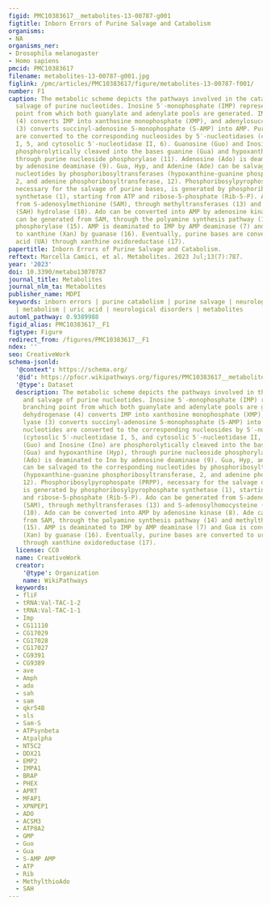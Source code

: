 ```yaml
---
figid: PMC10383617__metabolites-13-00787-g001
figtitle: Inborn Errors of Purine Salvage and Catabolism
organisms:
- NA
organisms_ner:
- Drosophila melanogaster
- Homo sapiens
pmcid: PMC10383617
filename: metabolites-13-00787-g001.jpg
figlink: /pmc/articles/PMC10383617/figure/metabolites-13-00787-f001/
number: F1
caption: The metabolic scheme depicts the pathways involved in the catabolism and
  salvage of purine nucleotides. Inosine 5′-monophosphate (IMP) represents the branching
  point from which both guanylate and adenylate pools are generated. IMP dehydrogenase
  (4) converts IMP into xanthosine monophosphate (XMP), and adenylosuccinate lyase
  (3) converts succinyl-adenosine 5-monophosphate (S-AMP) into AMP. Purine nucleotides
  are converted to the corresponding nucleosides by 5′-nucleotidases (cytosolic 5′-nucleotidase
  I, 5, and cytosolic 5′-nucleotidase II, 6). Guanosine (Guo) and Inosine (Ino) are
  phosphorolytically cleaved into the bases guanine (Gua) and hypoxanthine (Hyp),
  through purine nucleoside phosphorylase (11). Adenosine (Ado) is deaminated to Ino
  by adenosine deaminase (9). Gua, Hyp, and Adenine (Ade) can be salvaged to the corresponding
  nucleotides by phosphoribosyltransferases (hypoxanthine-guanine phosphoribosyltransferase,
  2, and adenine phosphoribosyltransferase, 12). Phosphoribosylpyrophospate (PRPP),
  necessary for the salvage of purine bases, is generated by phosphoribosylpyrophosphate
  synthetase (1), starting from ATP and ribose-5-phosphate (Rib-5-P). Ado can be generated
  from S-adenosylmethionine (SAM), through methyltransferases (13) and S-adenosylhomocysteine
  (SAH) hydrolase (10). Ado can be converted into AMP by adenosine kinase (8). Ade
  can be generated from SAM, through the polyamine synthesis pathway (14) and methylthioAdo
  phosphorylase (15). AMP is deaminated to IMP by AMP deaminase (7) and Gua is converted
  to xanthine (Xan) by guanase (16). Eventually, purine bases are converted to uric
  acid (UA) through xanthine oxidoreductase (17).
papertitle: Inborn Errors of Purine Salvage and Catabolism.
reftext: Marcella Camici, et al. Metabolites. 2023 Jul;13(7):787.
year: '2023'
doi: 10.3390/metabo13070787
journal_title: Metabolites
journal_nlm_ta: Metabolites
publisher_name: MDPI
keywords: inborn errors | purine catabolism | purine salvage | neurological syndromes
  | metabolism | uric acid | neurological disorders | metabolites
automl_pathway: 0.9389988
figid_alias: PMC10383617__F1
figtype: Figure
redirect_from: /figures/PMC10383617__F1
ndex: ''
seo: CreativeWork
schema-jsonld:
  '@context': https://schema.org/
  '@id': https://pfocr.wikipathways.org/figures/PMC10383617__metabolites-13-00787-g001.html
  '@type': Dataset
  description: The metabolic scheme depicts the pathways involved in the catabolism
    and salvage of purine nucleotides. Inosine 5′-monophosphate (IMP) represents the
    branching point from which both guanylate and adenylate pools are generated. IMP
    dehydrogenase (4) converts IMP into xanthosine monophosphate (XMP), and adenylosuccinate
    lyase (3) converts succinyl-adenosine 5-monophosphate (S-AMP) into AMP. Purine
    nucleotides are converted to the corresponding nucleosides by 5′-nucleotidases
    (cytosolic 5′-nucleotidase I, 5, and cytosolic 5′-nucleotidase II, 6). Guanosine
    (Guo) and Inosine (Ino) are phosphorolytically cleaved into the bases guanine
    (Gua) and hypoxanthine (Hyp), through purine nucleoside phosphorylase (11). Adenosine
    (Ado) is deaminated to Ino by adenosine deaminase (9). Gua, Hyp, and Adenine (Ade)
    can be salvaged to the corresponding nucleotides by phosphoribosyltransferases
    (hypoxanthine-guanine phosphoribosyltransferase, 2, and adenine phosphoribosyltransferase,
    12). Phosphoribosylpyrophospate (PRPP), necessary for the salvage of purine bases,
    is generated by phosphoribosylpyrophosphate synthetase (1), starting from ATP
    and ribose-5-phosphate (Rib-5-P). Ado can be generated from S-adenosylmethionine
    (SAM), through methyltransferases (13) and S-adenosylhomocysteine (SAH) hydrolase
    (10). Ado can be converted into AMP by adenosine kinase (8). Ade can be generated
    from SAM, through the polyamine synthesis pathway (14) and methylthioAdo phosphorylase
    (15). AMP is deaminated to IMP by AMP deaminase (7) and Gua is converted to xanthine
    (Xan) by guanase (16). Eventually, purine bases are converted to uric acid (UA)
    through xanthine oxidoreductase (17).
  license: CC0
  name: CreativeWork
  creator:
    '@type': Organization
    name: WikiPathways
  keywords:
  - fliF
  - tRNA:Val-TAC-1-2
  - tRNA:Val-TAC-1-1
  - Imp
  - CG11110
  - CG17029
  - CG17028
  - CG17027
  - CG9391
  - CG9389
  - ave
  - Amph
  - ado
  - sah
  - sam
  - qkr54B
  - sls
  - Sam-S
  - ATPsynbeta
  - Atpalpha
  - NT5C2
  - DDX21
  - EMP2
  - IMPA1
  - BRAP
  - PHEX
  - APRT
  - MFAP1
  - XPNPEP1
  - ADO
  - ACSM3
  - ATP8A2
  - GMP
  - Guo
  - Gua
  - S-AMP AMP
  - ATP
  - Rib
  - MethylthioAdo
  - SAH
---
```


